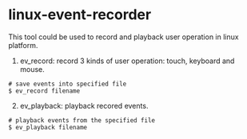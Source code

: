 linux-event-recorder
====================

This tool could be used to record and playback user operation in linux platform.

1. ev_record: record 3 kinds of user operation: touch, keyboard and mouse.
````console
# save events into specified file
$ ev_record filename
````

2. ev_playback: playback recored events.
````console
# playback events from the specified file
$ ev_playback filename
````

